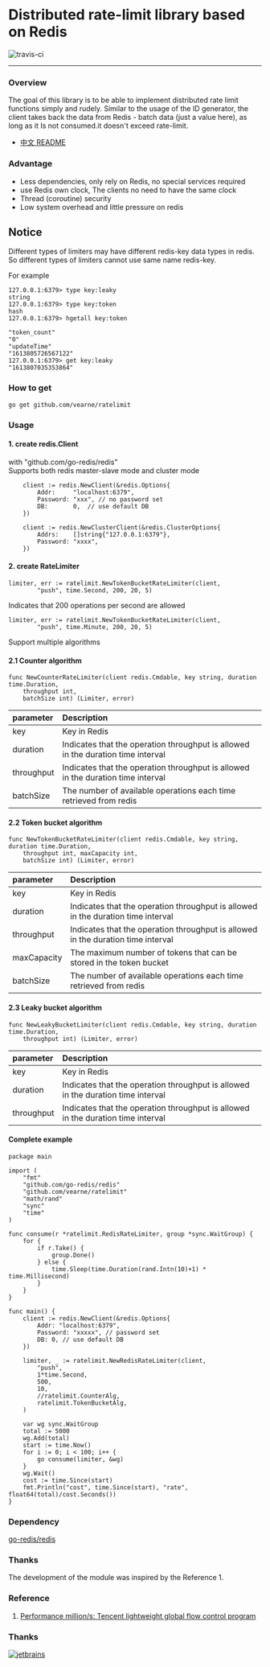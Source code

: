 # Distributed rate-limit library based on Redis
![travis-ci](https://www.travis-ci.org/vearne/ratelimit.svg?branch=master)

---

### Overview
The goal of this library is to be able to implement distributed rate limit functions simply and rudely. Similar to the usage of the ID generator, the client takes back the data from Redis - batch data (just a value here), as long as it Is not consumed.it doesn't exceed rate-limit.

* [中文 README](https://github.com/vearne/ratelimit/blob/master/README_zh.md)

### Advantage
* Less dependencies, only rely on Redis, no special services required
* use Redis own clock, The clients no need to have the same clock
* Thread (coroutine) security
* Low system overhead and little pressure on redis

## Notice
Different types of limiters may have different redis-key data types in redis. 
So different types of limiters cannot use same name redis-key.

For example
```
127.0.0.1:6379> type key:leaky
string
127.0.0.1:6379> type key:token
hash
127.0.0.1:6379> hgetall key:token

"token_count"
"0"
"updateTime"
"1613805726567122"
127.0.0.1:6379> get key:leaky
"1613807035353864"
```

### How to get
```
go get github.com/vearne/ratelimit
```
### Usage
#### 1. create redis.Client
with "github.com/go-redis/redis"   
Supports both redis master-slave mode and cluster mode
```
	client := redis.NewClient(&redis.Options{
		Addr:     "localhost:6379",
		Password: "xxx", // no password set
		DB:       0,  // use default DB
	})
```
```
	client := redis.NewClusterClient(&redis.ClusterOptions{
		Addrs:    []string{"127.0.0.1:6379"},
		Password: "xxxx",
	})
```

#### 2. create RateLimiter
```
limiter, err := ratelimit.NewTokenBucketRateLimiter(client,                
        "push", time.Second, 200, 20, 5)
```
Indicates that 200 operations per second are allowed
```
limiter, err := ratelimit.NewTokenBucketRateLimiter(client,                
        "push", time.Minute, 200, 20, 5)
```
Support multiple algorithms   


#### 2.1 Counter algorithm
```
func NewCounterRateLimiter(client redis.Cmdable, key string, duration time.Duration,
	throughput int,
	batchSize int) (Limiter, error)
```

|parameter|Description|
|:---|:---|
|key|Key in Redis|
|duration|Indicates that the operation throughput is allowed in the duration time interval|
|throughput|Indicates that the operation throughput is allowed in the duration time interval|
|batchSize|The number of available operations each time retrieved from redis|

#### 2.2 Token bucket algorithm
```
func NewTokenBucketRateLimiter(client redis.Cmdable, key string, duration time.Duration,
	throughput int, maxCapacity int,
	batchSize int) (Limiter, error)
```

|parameter|Description|
|:---|:---|
|key|Key in Redis|
|duration|Indicates that the operation throughput is allowed in the duration time interval|
|throughput|Indicates that the operation throughput is allowed in the duration time interval|
|maxCapacity|The maximum number of tokens that can be stored in the token bucket|
|batchSize|The number of available operations each time retrieved from redis|

#### 2.3 Leaky bucket algorithm
```
func NewLeakyBucketLimiter(client redis.Cmdable, key string, duration time.Duration,
	throughput int) (Limiter, error)
```

|parameter|Description|
|:---|:---|
|key|Key in Redis|
|duration|Indicates that the operation throughput is allowed in the duration time interval|
|throughput|Indicates that the operation throughput is allowed in the duration time interval|



#### Complete example
```
package main

import (
	"fmt"
	"github.com/go-redis/redis"
	"github.com/vearne/ratelimit"
	"math/rand"
	"sync"
	"time"
)

func consume(r *ratelimit.RedisRateLimiter, group *sync.WaitGroup) {
	for {
		if r.Take() {
			group.Done()
		} else {
			time.Sleep(time.Duration(rand.Intn(10)+1) * time.Millisecond)
		}
	}
}

func main() {
	client := redis.NewClient(&redis.Options{
		Addr: "localhost:6379",
		Password: "xxxxx", // password set
		DB: 0, // use default DB
	})

	limiter, _ := ratelimit.NewRedisRateLimiter(client,
		"push",
		1*time.Second,
		500,
		10,
		//ratelimit.CounterAlg,
		ratelimit.TokenBucketAlg,
	)

	var wg sync.WaitGroup
	total := 5000
	wg.Add(total)
	start := time.Now()
	for i := 0; i < 100; i++ {
		go consume(limiter, &wg)
	}
	wg.Wait()
	cost := time.Since(start)
	fmt.Println("cost", time.Since(start), "rate", float64(total)/cost.Seconds())
}
```
### Dependency
[go-redis/redis](https://github.com/go-redis/redis)

### Thanks
The development of the module was inspired by the Reference 1.



### Reference
1. [Performance million/s: Tencent lightweight global flow control program](http://wetest.qq.com/lab/view/320.html)


### Thanks
[![jetbrains](img/jetbrains.svg)](https://www.jetbrains.com/?from=vearne)


